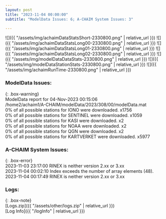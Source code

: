 ```yaml
---
layout: post
title: "2023-11-04 00:00:00"
subtitle: "ModelData Issues: 6; A-CHAIM System Issues: 3"

---
```


![]({{ "/assets/img/achaimDataStatsShort-2330800.png" | relative_url }})
![]({{ "/assets/img/achaimDataStatsLong00-2330800.png" | relative_url }})
![]({{ "/assets/img/achaimDataStatsLong01-2330800.png" | relative_url }})
![]({{ "/assets/img/achaimDataStatsLong02-2330800.png" | relative_url }})
![]({{ "/assets/img/modelDataDataStats-2330800.png" | relative_url }})
![]({{ "/assets/img/modelDataStationStats-2330800.png" | relative_url }})
![]({{ "/assets/img/achaimRunTime-2330800.png" | relative_url }})


### ModelData Issues:  
  
{: .box-warning}  
 ModelData report for 04-Nov-2023 00:15:06   
 /home2/achaim1/A-CHAIM/modelData/2023/308/00/modelData.mat   
 0% of all possible stations for IONO were downloaded. x1756   
 0% of all possible stations for SENTINEL were downloaded. x1059   
 0% of all possible stations for KASI were downloaded. x2   
 0% of all possible stations for NOAA were downloaded. x2   
 0% of all possible stations for QGN were downloaded. x2   
 0% of all possible stations for KARTVERKET were downloaded. x5977   
  
### A-CHAIM System Issues:  
  
{: .box-error}  
2023-11-03 23:17:00 RINEX is neither version 2.xx or 3.xx  
2023-11-04 00:02:10 Index exceeds the number of array elements (48).  
2023-11-04 00:17:49 RINEX is neither version 2.xx or 3.xx  

### Logs:  
  
{: .box-note}  
[Logs.zip]({{ "/assets/other/logs.zip" | relative_url }})  
[Log Info]({{ "/logInfo" | relative_url }})  
